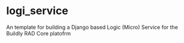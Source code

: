 # logi_service
An template for building a Django based Logic (Micro) Service for the Buildly RAD Core platofrm
